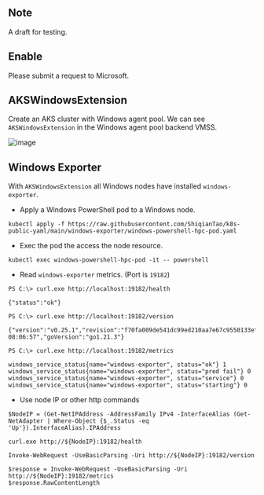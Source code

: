 ## Note
A draft for testing.

## Enable
Please submit a request to Microsoft.

## AKSWindowsExtension

Create an AKS cluster with Windows agent pool. We can see `AKSWindowsExtension` in the Windows agent pool backend VMSS.

![image](https://github.com/ShiqianTao/k8s-public-yaml/assets/62196586/6b67f084-567f-42b8-9f77-867e35d61c5d)


## Windows Exporter

With `AKSWindowsExtension` all Windows nodes have installed `windows-exporter`.

- Apply a Windows PowerShell pod to a Windows node.

```
kubectl apply -f https://raw.githubusercontent.com/ShiqianTao/k8s-public-yaml/main/windows-exporter/windows-powershell-hpc-pod.yaml
```

- Exec the pod the access the node resource.

```
kubectl exec windows-powershell-hpc-pod -it -- powershell
```

- Read `windows-exporter` metrics. (Port is `19182`)

```
PS C:\> curl.exe http://localhost:19182/health 

{"status":"ok"}

PS C:\> curl.exe http://localhost:19182/version

{"version":"v0.25.1","revision":"f70fa009de541dc99ed210aa7e67c9550133ef02","branch":"HEAD","buildUser":"cloudtest@781d70d7c000002","buildDate":"20240223-08:06:57","goVersion":"go1.21.3"}

PS C:\> curl.exe http://localhost:19182/metrics

windows_service_status{name="windows-exporter", status="ok"} 1
windows_service_status{name="windows-exporter", status="pred fail"} 0
windows_service_status{name="windows-exporter", status="service"} 0
windows_service_status{name="windows-exporter", status="starting"} 0
```

- Use node IP or other http commands

```
$NodeIP = (Get-NetIPAddress -AddressFamily IPv4 -InterfaceAlias (Get-NetAdapter | Where-Object {$_.Status -eq 'Up'}).InterfaceAlias).IPAddress

curl.exe http://${NodeIP}:19182/health

Invoke-WebRequest -UseBasicParsing -Uri http://${NodeIP}:19182/version

$response = Invoke-WebRequest -UseBasicParsing -Uri http://${NodeIP}:19182/metrics
$response.RawContentLength
```
